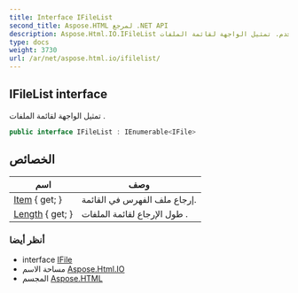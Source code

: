 ```yaml
---
title: Interface IFileList
second_title: Aspose.HTML لمرجع .NET API
description: Aspose.Html.IO.IFileList واجهه المستخدم. تمثيل الواجهة لقائمة الملفات .
type: docs
weight: 3730
url: /ar/net/aspose.html.io/ifilelist/
---
```

## IFileList interface

تمثيل الواجهة لقائمة الملفات .

```csharp
public interface IFileList : IEnumerable<IFile>
```

## الخصائص

| اسم | وصف |
| --- | --- |
| [Item](../../aspose.html.io/ifilelist/item/) { get; } | إرجاع ملف الفهرس في القائمة. |
| [Length](../../aspose.html.io/ifilelist/length/) { get; } | طول الإرجاع لقائمة الملفات . |

### أنظر أيضا

* interface [IFile](../ifile/)
* مساحة الاسم [Aspose.Html.IO](../../aspose.html.io/)
* المجسم [Aspose.HTML](../../)


